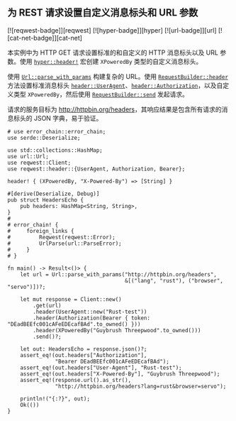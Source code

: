 ## 为 REST 请求设置自定义消息标头和 URL 参数

<!--
> [web/clients/requests/header.md](https://github.com/rust-lang-nursery/rust-cookbook/blob/master/src/web/clients/requests/header.md)
> <br />
> commit 203b1085212a7b857d9a29bdc6a763515e77e0f9 - 2020.06.08
-->

[![reqwest-badge]][reqwest] [![hyper-badge]][hyper] [![url-badge]][url] [![cat-net-badge]][cat-net]

本实例中为 HTTP GET 请求设置标准的和自定义的 HTTP 消息标头以及 URL 参数。使用 [`hyper::header!`] 宏创建 `XPoweredBy` 类型的自定义消息标头。

使用 [`Url::parse_with_params`] 构建复杂的 URL。使用 [`RequestBuilder::header`] 方法设置标准消息标头 [`header::UserAgent`]、[`header::Authorization`]，以及自定义类型 `XPoweredBy`，然后使用 [`RequestBuilder::send`] 发起请求。

请求的服务目标为 <http://httpbin.org/headers>，其响应结果是包含所有请求的消息标头的 JSON 字典，易于验证。

```rust,edition2018,no_run
# use error_chain::error_chain;
use serde::Deserialize;

use std::collections::HashMap;
use url::Url;
use reqwest::Client;
use reqwest::header::{UserAgent, Authorization, Bearer};

header! { (XPoweredBy, "X-Powered-By") => [String] }

#[derive(Deserialize, Debug)]
pub struct HeadersEcho {
    pub headers: HashMap<String, String>,
}
#
# error_chain! {
#     foreign_links {
#         Reqwest(reqwest::Error);
#         UrlParse(url::ParseError);
#     }
# }

fn main() -> Result<()> {
    let url = Url::parse_with_params("http://httpbin.org/headers",
                                     &[("lang", "rust"), ("browser", "servo")])?;

    let mut response = Client::new()
        .get(url)
        .header(UserAgent::new("Rust-test"))
        .header(Authorization(Bearer { token: "DEadBEEfc001cAFeEDEcafBAd".to_owned() }))
        .header(XPoweredBy("Guybrush Threepwood".to_owned()))
        .send()?;

    let out: HeadersEcho = response.json()?;
    assert_eq!(out.headers["Authorization"],
               "Bearer DEadBEEfc001cAFeEDEcafBAd");
    assert_eq!(out.headers["User-Agent"], "Rust-test");
    assert_eq!(out.headers["X-Powered-By"], "Guybrush Threepwood");
    assert_eq!(response.url().as_str(),
               "http://httpbin.org/headers?lang=rust&browser=servo");

    println!("{:?}", out);
    Ok(())
}
```

[`header::Authorization`]: https://doc.servo.org/hyper/header/struct.Authorization.html
[`header::UserAgent`]: https://doc.servo.org/hyper/header/struct.UserAgent.html
[`hyper::header!`]: https://doc.servo.org/hyper/macro.header.html
[`RequestBuilder::header`]: https://docs.rs/reqwest/*/reqwest/struct.RequestBuilder.html#method.header
[`RequestBuilder::send`]: https://docs.rs/reqwest/*/reqwest/struct.RequestBuilder.html#method.send
[`Url::parse_with_params`]: https://docs.rs/url/*/url/struct.Url.html#method.parse_with_params
